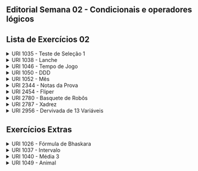 ## Editorial Semana 02 - Condicionais e operadores lógicos

## Lista de Exercícios 02

<details>
    <summary>URI 1035 - Teste de Seleção 1</summary>

<div markdown=1>

```cpp
#include <iostream>

using namespace std;

int main(){
    int a, b, c, d;

    cin >> a >> b >> c >> d;

    if (b > c && d > a && c+d > a+b && c > 0 && d > 0){
        cout << "Valores aceitos" << endl;
    } else {
        cout << "Valores nao aceitos" << endl;
    }
}
``` 

</div>
</details>

<details>
    <summary>URI 1038 - Lanche</summary>

<div markdown=1>

```cpp
#include <iostream>

using namespace std;

int main(){
    int c, q;
    cin >> c >> q;

    cout.precision(2);
    cout.setf(ios::fixed);

    if (c == 1) {
        cout << "Total: R$ " << q*4.00 << endl;
    } else if (c == 2) {
        cout << "Total: R$ " << q*4.50 << endl;
    } else if (c == 3) {
        cout << "Total: R$ " << q*5.00 << endl;
    } else if (c == 4) {
        cout << "Total: R$ " << q*2.00 << endl;
    } else if (c == 5) {
        cout << "Total: R$ " << q*1.50 << endl;
    }

    return 0;
}
``` 

</div>
</details>


<details>
    <summary>URI 1046 - Tempo de Jogo</summary>

<div markdown=1>

```cpp
#include <iostream>

using namespace std;

int main(){
    int h1, h2;
    cin >> h1 >> h2;

    if (h1 >= h2) {
        cout << "O JOGO DUROU " << 24-h1+h2 <<  " HORA(S)" << endl;
    } else {
        cout << "O JOGO DUROU " << h2-h1 <<  " HORA(S)" << endl;
    }

    return 0;
}
``` 

</div>
</details>

<details>
    <summary>URI 1050 - DDD</summary>

<div markdown=1>

```cpp
#include <iostream>
 
using namespace std;
 
int main(){
    int ddd;
    cin >> ddd;
    
    switch (ddd) {
        case 61:
            cout << "Brasilia" << endl;
            break;
        case 71:
            cout << "Salvador" << endl;
            break;
        case 11:
            cout << "Sao Paulo" << endl;
            break;
        case 21:
            cout << "Rio de Janeiro" << endl;
            break;
        case 32:
            cout << "Juiz de Fora" << endl;
            break;
        case 19:
            cout << "Campinas" << endl;
            break;
        case 27:
            cout << "Vitoria" << endl;
            break;
        case 31:
            cout << "Belo Horizonte" << endl;
            break;
        default:
            cout << "DDD nao cadastrado" << endl;
    }

    return 0;
}
``` 

</div>
</details>

<details>
    <summary>URI 1052 - Mês</summary>

<div markdown=1>

```cpp
#include <iostream>

using namespace std;

int main() {
    int mes;
    cin >> mes;

    switch (mes) {
        case 1:
            cout << "January" << endl;
            break;
        case 2:
            cout << "February" << endl;
            break;
        case 3:
            cout << "March" << endl;
            break;
        case 4:
            cout << "April" << endl;
            break;
        case 5:
            cout << "May" << endl;
            break;
        case 6:
            cout << "June" << endl;
            break;
        case 7:
            cout << "July" << endl;
            break;
        case 8:
            cout << "August" << endl;
            break;
        case 9:
            cout << "September" << endl;
            break;
        case 10:
            cout << "October" << endl;
            break;
        case 11:
            cout << "November" << endl;
            break;
        case 12:
            cout << "December" << endl;
            break;
    }

    return 0;
}
``` 

</div>
</details>

<details>
    <summary>URI 2344 - Notas da Prova</summary>

<div markdown=1>

```cpp
#include <iostream>

using namespace std;

int main(){
    int n; cin >> n;

    if (n == 0) {
        cout << "E" << endl;
    } else if (n >= 1 && n <= 35) {
        cout << "D" << endl;
    } else if (n >= 36 && n <= 60) {
        cout << "C" << endl;
    } else if (n >= 61 && n <= 85) {
        cout << "B" << endl;
    } else {
        cout << "A" << endl;
    }
}
``` 

</div>
</details>

<details>
    <summary>URI 2454 - Fliper</summary>

<div markdown=1>

```cpp
#include <iostream>

using namespace std;

int main() {
    int p, r;
    cin >> p >> r;
    
    if (p == 0) {
        cout << 'C' << endl;
    } else {
        
        if (r == 0) {
            cout << 'B' << endl;
        } else {
            cout << 'A' << endl;
        }
        
    }
    
    return 0;
}
``` 

</div>
</details>

<details>
    <summary>URI 2780 - Basquete de Robôs</summary>

<div markdown=1>

```cpp
#include <iostream>

using namespace std;

int main() {
    int d;
    cin >> d;
    
    if (d <= 800) {
        cout << 1 << endl;
    } else if (d <= 1400) {
        cout << 2 << endl;
    } else {
        cout << 3 << endl;
    }
    
    return 0;
}
``` 

</div>
</details>

<details>
    <summary>URI 2787 - Xadrez</summary>

<div markdown=1>

```cpp
#include <iostream>

using namespace std;

int main() {
    int l, c;
    cin >> l >> c;
    
    if ((l + c) % 2 == 0) {
        cout << 1 << endl;
    } else {
        cout << 0 << endl;
    }

    return 0;
}
``` 

</div>
</details>

<details>
    <summary>URI 2956 - Dervivada de 13 Variáveis</summary>

<div markdown=1>

```cpp
#include <iostream>

using namespace std;

int main(){
    double a, b, area;
    cin >> a >> b;
    
    area = (a*b)/2;
    
    // 5 casas decimais
    cout.precision(5);
    cout.setf(ios::fixed);
    
    cout << "Concluimos que, dado o limite da entrada, a resposta seria:  y = f(x) = ";
    cout << area << "." << endl;

    return 0;
}
``` 

</div>
</details>

## Exercícios Extras


<details>
    <summary>URI 1026 - Fórmula de Bhaskara</summary>

<div markdown=1>

```cpp
#include <iostream>
#include <cmath>

using namespace std;

int main(){
    double a, b, c, delta;
    cin >> a >> b >> c;

    cout.precision(5);
    cout.setf(ios::fixed);

    delta = b*b-4*a*c;

    if (delta < 0 or a == 0) {
        cout << "Impossivel calcular" << endl;
    } else {
        cout << "R1 = " << (-b+sqrt(delta))/(2*a) << endl;
        cout << "R2 = " << (-b-sqrt(delta))/(2*a) << endl;
    }

    return 0;
}
``` 

</div>
</details>

<details>
    <summary>URI 1037 - Intervalo</summary>

<div markdown=1>

```cpp
#include <iostream>

using namespace std;

int main(){
    double a;
    cin >> a;

    if (a >= 0 && a <= 100) {
        cout << "Intervalo ";
        if (a <= 25) {
            cout << "[0,25]" << endl;
        } else if (a <= 50) {
            cout << "(25,50]" << endl;
        } else if (a <= 75) {
            cout << "(50,75]" << endl;
        } else if (a <= 100) {
            cout << "(75,100]" << endl;
        }
    } else {
        cout << "Fora de intervalo" << endl;
    }

    return 0;
}
``` 

</div>
</details>

<details>
    <summary>URI 1040 - Média 3</summary>

<div markdown=1>

```cpp
#include <iostream>

using namespace std;

int main(){
    double n1, n2, n3, n4, ne, media;
    cin >> n1 >> n2 >> n3 >> n4;

    media = (n1*2+n2*3+n3*4+n4)/10;

    cout.precision(1);
    cout.setf(ios::fixed);

    if (media >= 7) {
        cout << "Media: " << media << endl;
        cout << "Aluno aprovado." << endl;
    } else if (media < 5) {
        cout << "Media: " << media << endl;
        cout << "Aluno reprovado." << endl;
    } else {
        cin >> ne;

        cout << "Media: " << media << endl;
        cout << "Aluno em exame." << endl;
        cout << "Nota do exame: " << ne << endl;

        media = (media+ne)/2;

        if (media >= 5) {
            cout << "Aluno aprovado." << endl;
        } else {
            cout << "Aluno reprovado." << endl;
        }

        cout << "Media final: " << media << endl;
    }

    return 0;
}
``` 

</div>
</details>

<details>
    <summary>URI 1049 - Animal</summary>

<div markdown=1>

```cpp
#include <iostream>

using namespace std;

int main() {
    string a, b, c;
    cin >> a >> b >> c;

    if (a == "vertebrado") {
        if (b == "ave") {
            if (c == "carnivoro") {
                cout << "aguia" << endl;
            } else {
                cout << "pomba" << endl;
            }
        } else {
            if (c == "onivoro") {
                cout << "homem" << endl;
            } else {
                cout << "vaca" << endl;
            }
        }
    } else {
        if (b == "inseto") {
            if (c == "hematofago") {
                cout << "pulga" << endl;
            } else {
                cout << "lagarta" << endl;
            }
        } else {
            if (c == "hematofago") {
                cout << "sanguessuga" << endl;
            } else {
                cout << "minhoca" << endl;
            }
        }
    }
}
``` 

</div>
</details>

